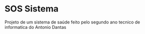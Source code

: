 # SOS Sistema
Projeto de um sistema de saúde feito pelo segundo ano tecnico de informatica do Antonio Dantas
